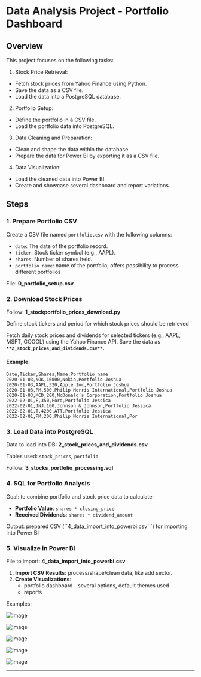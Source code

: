 
# Data Analysis Project - Portfolio Dashboard

## Overview

This project focuses on the following tasks:

1. Stock Price Retrieval:
- Fetch stock prices from Yahoo Finance using Python.
- Save the data as a CSV file.
- Load the data into a PostgreSQL database.

2. Portfolio Setup:
- Define the portfolio in a CSV file.
- Load the portfolio data into PostgreSQL.

3. Data Cleaning and Preparation:
- Clean and shape the data within the database.
- Prepare the data for Power BI by exporting it as a CSV file.

4. Data Visualization:
- Load the cleaned data into Power BI.
- Create and showcase several dashboard and report variations.

## Steps


### 1. Prepare Portfolio CSV

Create a CSV file named `portfolio.csv` with the following columns:
- `date`: The date of the portfolio record.
- `ticker`: Stock ticker symbol (e.g., AAPL).
- `shares`: Number of shares held.
- `portfolio name`: name of the portfolio, offers possibility to process different portfolios

File:
**0_portfolio_setup.csv**

### 2. Download Stock Prices

Follow:
**1_stockportfolio_prices_download.py**

Define stock tickers and period for which stock prices should be retrieved

Fetch daily stock prices and dividends for selected tickers (e.g., AAPL, MSFT, GOOGL) using the Yahoo Finance API. 
Save the data as 
**`**2_stock_prices_and_dividends.csv**`.**

#### Example:
```
Date,Ticker,Shares,Name,Portfolio_name
2020-01-03,NOK,16000,Nokia,Portfolio Joshua
2020-01-03,AAPL,320,Apple Inc,Portfolio Joshua
2020-01-03,PM,500,Philip Morris International,Portfolio Joshua
2020-01-03,MCD,200,McDonald’s Corporation,Portfolio Joshua
2022-02-01,F,350,Ford,Portfolio Jessica
2022-02-01,JNJ,160,Johnson & Johnson,Portfolio Jessica
2022-02-01,T,4200,ATT,Portfolio Jessica
2022-02-01,PM,200,Philip Morris International,Por
```

### 3. Load Data into PostgreSQL

Data to load into DB:
**2_stock_prices_and_dividends.csv**

Tables used: 
```stock_prices```, ```portfolio``` 

Follow: 
**3_stocks_portfolio_processing.sql**

### 4. SQL for Portfolio Analysis

Goal: to combine portfolio and stock price data to calculate:
- **Portfolio Value**: `shares * closing_price`
- **Received Dividends**: `shares * dividend_amount`

Output: prepared CSV (``4_data_import_into_powerbi.csv```) for importing into Power BI

### 5. Visualize in Power BI

File to import:
**4_data_import_into_powerbi.csv**

1. **Import CSV Results**: process/shape/clean data, like add sector.
2. **Create Visualizations**:
    - portfolio dashboard - several options, default themes used
    - reports

Examples:

![image](https://github.com/user-attachments/assets/3f845083-367b-46ea-be22-35b88c63d149)

![image](https://github.com/user-attachments/assets/d292a687-f0de-45a6-9401-190021d71123)

![image](https://github.com/user-attachments/assets/2a29ec1a-c917-46b3-a84c-3f68bf15ed38)

![image](https://github.com/user-attachments/assets/2ef363b3-f580-4bb8-a63b-52a0f6e86978)

![image](https://github.com/user-attachments/assets/c996b2a1-07b0-43bd-8002-5aa5b7df43a8)



---

